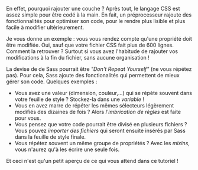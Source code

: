 En effet, pourquoi rajouter une couche ? Après tout, le langage CSS est assez simple pour être codé à la main. En fait, un préprocesseur rajoute des fonctionnalités pour optimiser son code, pour le rendre plus lisible et plus facile à modifier ultérieurement.

Je vous donne un exemple : vous vous rendez compte qu'une propriété doit être modifiée. Oui, sauf que votre fichier CSS fait plus de 600 lignes. Comment la retrouver ? Surtout si vous avez l'habitude de rajouter vos modifications à la fin du fichier, sans aucune organisation !

La devise de de Sass pourrait être *"Don't Repeat Yourself"*  (ne vous répétez pas). Pour cela, Sass ajoute des fonctionalités qui permettent de mieux gérer son code. Quelques exemples :

* Vous avez une valeur (dimension, couleur,...) qui se répète souvent dans votre feuille de style ? Stockez-la dans une *variable* !
* Vous en avez marre de répéter les mêmes sélecteurs légèrement modifiés des dizaines de fois ? Alors *l'imbrication de règles* est faite pour vous.
* Vous pensez que votre code pourrait être divisé en plusieurs fichiers ? Vous pouvez *importer des fichiers* qui seront ensuite insérés par Sass dans la feuille de style finale.
* Vous répétez souvent un même groupe de propriétés ? Avec les *mixins*, vous n'aurez qu'à les écrire une seule fois.

Et ceci n'est qu'un petit aperçu de ce qui vous attend dans ce tutoriel !